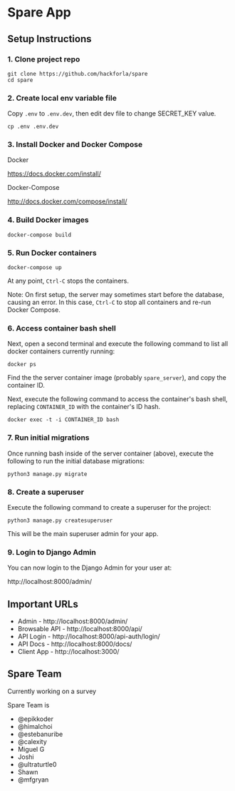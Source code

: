 # Spare App

## Setup Instructions

### 1. Clone project repo

```
git clone https://github.com/hackforla/spare
cd spare
```

### 2. Create local env variable file

Copy `.env` to `.env.dev`, then edit dev file
to change SECRET_KEY value.

```
cp .env .env.dev
```

### 3. Install Docker and Docker Compose

Docker

https://docs.docker.com/install/

Docker-Compose

http://docs.docker.com/compose/install/

### 4. Build Docker images

`docker-compose build`

### 5. Run Docker containers

`docker-compose up`

At any point, `Ctrl-C` stops the containers.

Note: On first setup, the server may sometimes start before the
      database, causing an error. In this case, `Ctrl-C` to stop
      all containers and re-run Docker Compose.

### 6. Access container bash shell
Next, open a second terminal and execute the following command to list all
docker containers currently running:

`docker ps`

Find the the server container image (probably `spare_server`), and
copy the container ID.

Next, execute the following command to access the container's bash shell,
replacing `CONTAINER_ID` with the container's ID hash.

`docker exec -t -i CONTAINER_ID bash`

### 7. Run initial migrations

Once running bash inside of the server container (above), execute the
following to run the initial database migrations:

`python3 manage.py migrate`

### 8. Create a superuser

Execute the following command to create a superuser for the project:

`python3 manage.py createsuperuser`

This will be the main superuser admin for your app.

### 9. Login to Django Admin

You can now login to the Django Admin for your user at:

http://localhost:8000/admin/

## Important URLs

* Admin - http://localhost:8000/admin/
* Browsable API - http://localhost:8000/api/
* API Login - http://localhost:8000/api-auth/login/
* API Docs - http://localhost:8000/docs/
* Client App - http://localhost:3000/

## Spare Team

Currently working on a survey

Spare Team is
* @epikkoder
* @himalchoi
* @estebanuribe
* @calexity
* Miguel G
* Joshi
* @ultraturtle0
* Shawn
* @mfgryan
